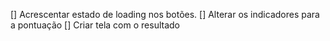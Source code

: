 [] Acrescentar estado de loading nos botões.
[] Alterar os indicadores para a pontuação
[] Criar tela com o resultado